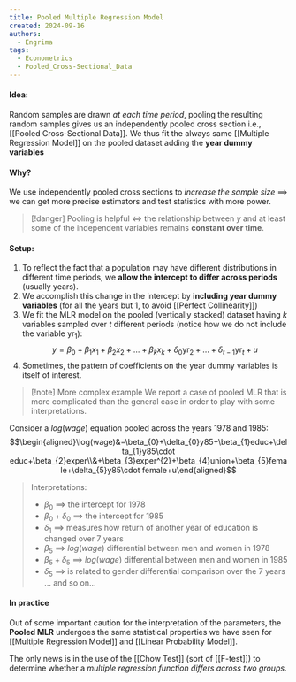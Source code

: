 ```yaml
---
title: Pooled Multiple Regression Model
created: 2024-09-16
authors:
  - Engrima
tags:
  - Econometrics
  - Pooled_Cross-Sectional_Data
---
```

#### Idea:
Random samples are drawn *at each time period*, pooling the resulting random samples gives us an independently pooled cross section i.e., [[Pooled Cross-Sectional Data]]. We thus fit the always same [[Multiple Regression Model]] on the pooled dataset adding the **year dummy variables**

#### Why?
We use independently pooled cross sections to *increase the sample size*
$\implies$ we can get more precise estimators and test statistics with more power.

>[!danger]
>Pooling is helpful $\iff$ the relationship between $y$ and at least some of the independent variables remains **constant over time**.

#### Setup:
1. To reflect the fact that a population may have different distributions in different time periods, we **allow the intercept to differ across periods** (usually years).
2. We accomplish this change in the intercept by **including year dummy variables** (for all the years but 1, to avoid [[Perfect Collinearity]])
3. We fit the MLR model on the pooled (vertically stacked) dataset having $k$ variables sampled over $t$ different periods (notice how we do not include the variable $\text{yr}_{1}$):
$$
y=\beta_0+\beta_1x_1+\beta_2x_2 + \dots + \beta_{k}x_{k} + \delta_{0}\text{yr}_{2}+ \dots+\delta_{t-1}\text{yr}_{t} +u
$$
4. Sometimes, the pattern of coefficients on the year dummy variables is itself of interest.

>[!note] More complex example
>We report a case of pooled MLR that is more complicated than the general case in order to play with some interpretations. 
>
Consider a $log(wage)$ equation pooled across the years 1978 and 1985: 
$$\begin{aligned}\log(wage)&=\beta_{0}+\delta_{0}y85+\beta_{1}educ+\delta_{1}y85\cdot educ+\beta_{2}exper\\&+\beta_{3}exper^{2}+\beta_{4}union+\beta_{5}female+\delta_{5}y85\cdot female+u\end{aligned}$$
> 
> Interpretations:
> - $\beta_{0}$ $\implies$ the intercept for 1978
> - $\beta_{0}+\delta_{0}$ $\implies$ the intercept for 1985
> - $\delta_{1}$ $\implies$ measures how return of another year of education is changed over 7 years
> - $\beta_{5}$ $\implies$ $log(wage)$ differential between men and women in 1978
> - $\beta_{5}+\delta_{5}$ $\implies$ $log(wage)$ differential between men and women in 1985
> - $\delta_{5}$ $\implies$ is related to gender differential comparison over the 7 years
> ... and so on...

#### In practice
Out of some important caution for the interpretation of the parameters, the **Pooled MLR** undergoes the same statistical properties we have seen for [[Multiple Regression Model]] and [[Linear Probability Model]].

The only news is in the use of the [[Chow Test]] (sort of [[F-test]]) to determine whether a *multiple regression function differs across two groups*.